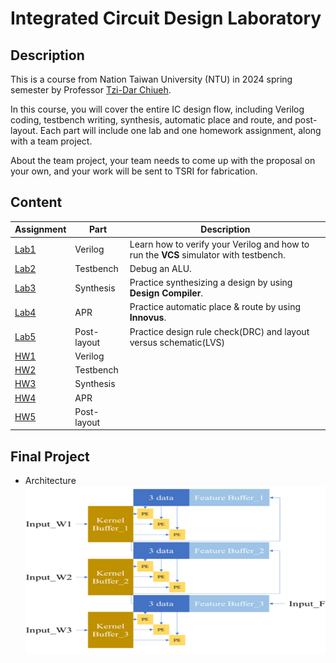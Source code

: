 # Integrated Circuit Design Laboratory

## Description
This is a course from Nation Taiwan University (NTU) in 2024 spring semester by Professor [Tzi-Dar Chiueh](https://www.ee.ntu.edu.tw/profile1.php?id=33).

In this course, you will cover the entire IC design flow, including Verilog coding, testbench writing, synthesis, automatic place and route, and post-layout. Each part will include one lab and one homework assignment, along with a team project.

About the team project, your team needs to come up with the proposal on your own, and your work will be sent to TSRI for fabrication.

## Content
| Assignment | Part | Description |
| ---------- | ---- | ----------- |
| [Lab1](https://github.com/asdshawn/2024-NTU-ICDLab/tree/main/Lab1) | Verilog     | Learn how to verify your Verilog and how to run the **VCS** simulator with testbench. |
| [Lab2](https://github.com/asdshawn/2024-NTU-ICDLab/tree/main/Lab2) | Testbench   | Debug an ALU. |
| [Lab3](https://github.com/asdshawn/2024-NTU-ICDLab/tree/main/Lab3) | Synthesis   | Practice synthesizing a design by using **Design Compiler**. |
| [Lab4](https://github.com/asdshawn/2024-NTU-ICDLab/tree/main/Lab4) | APR         | Practice automatic place & route by using **Innovus**. |
| [Lab5](https://github.com/asdshawn/2024-NTU-ICDLab/tree/main/Lab5) | Post-layout | Practice design rule check(DRC) and layout versus schematic(LVS) |
| [HW1](https://github.com/asdshawn/2024-NTU-ICDLab/tree/main/HW1)   | Verilog     |  |
| [HW2](https://github.com/asdshawn/2024-NTU-ICDLab/tree/main/HW2)   | Testbench   |  |
| [HW3](https://github.com/asdshawn/2024-NTU-ICDLab/tree/main/HW3)   | Synthesis   |  |
| [HW4](https://github.com/asdshawn/2024-NTU-ICDLab/tree/main/HW4)   | APR         |  |
| [HW5](https://github.com/asdshawn/2024-NTU-ICDLab/tree/main/HW5)   | Post-layout |  |

## Final Project
- Architecture
![Architecture Picture](pic/Architecture.png)
